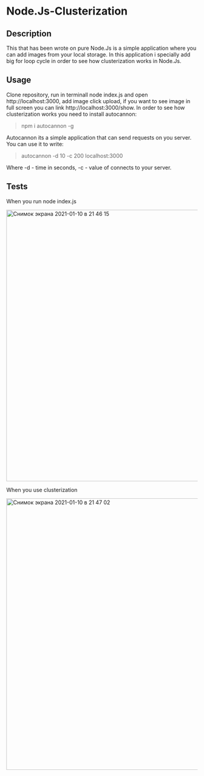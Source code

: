 # Node.Js-Clusterization

## Description
This that has been wrote on pure Node.Js is a simple application where you can add images from your local storage.
In this application i specially add big for loop cycle in order to see how clusterization works in Node.Js.

## Usage
Clone repository, run in terminall node index.js and open http://localhost:3000, add image click upload, if you want to see image in full screen you can link
http://localhost:3000/show. In order to see how clusterization works you need to install autocannon:

> npm i autocannon -g

Autocannon its a simple application that can send requests on you server. You can use it to write:

> autocannon -d 10 -c 200 localhost:3000

Where -d - time in seconds, -c - value of connects to your server.

## Tests 

When you run node index.js 

<img width="716" alt="Снимок экрана 2021-01-10 в 21 46 15" src="https://user-images.githubusercontent.com/52598497/104137791-1d881200-53a8-11eb-85b3-3694173b0b01.png">

When you use clusterization

<img width="716" alt="Снимок экрана 2021-01-10 в 21 47 02" src="https://user-images.githubusercontent.com/52598497/104137842-735cba00-53a8-11eb-8246-0c4c15e4d1e1.png">



